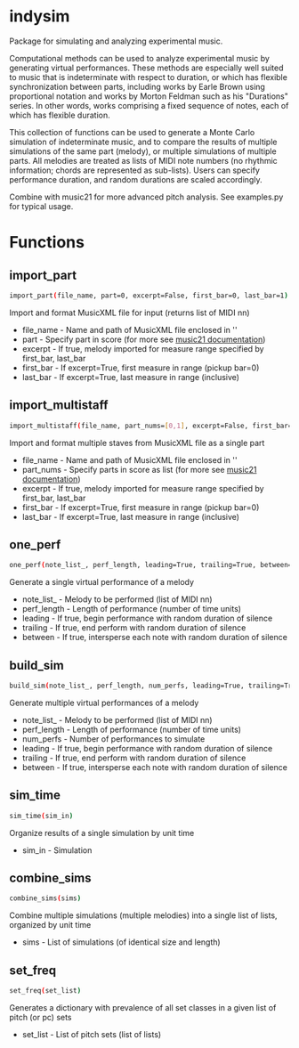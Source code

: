 # indysim
Package for simulating and analyzing experimental music.

Computational methods can be used to analyze experimental music by generating virtual performances. These methods are especially well suited to music that is indeterminate with respect to duration, or which has flexible synchronization between parts, including works by Earle Brown using proportional notation and works by Morton Feldman such as his "Durations" series. In other words, works comprising a fixed sequence of notes, each of which has flexible duration.

This collection of functions can be used to generate a Monte Carlo simulation of indeterminate music, and to compare the results of multiple simulations of the same part (melody), or multiple simulations of multiple parts. All melodies are treated as lists of MIDI note numbers (no rhythmic information; chords are represented as sub-lists). Users can specify performance duration, and random durations are scaled accordingly.

Combine with music21 for more advanced pitch analysis. See examples.py for typical usage.

# Functions
## import_part
```bash
import_part(file_name, part=0, excerpt=False, first_bar=0, last_bar=1)
```
Import and format MusicXML file for input (returns list of MIDI nn)
+ file_name - Name and path of MusicXML file enclosed in ''
+ part - Specify part in score (for more see [music21 documentation](http://web.mit.edu/music21/doc/moduleReference/moduleStream.html#music21.stream.Score.parts))
+ excerpt - If true, melody imported for measure range specified by first_bar, last_bar
+ first_bar - If excerpt=True, first measure in range (pickup bar=0)
+ last_bar - If excerpt=True, last measure in range (inclusive)
## import_multistaff
```bash
import_multistaff(file_name, part_nums=[0,1], excerpt=False, first_bar=0, last_bar=1)
```
Import and format multiple staves from MusicXML file as a single part
+ file_name - Name and path of MusicXML file enclosed in ''
+ part_nums - Specify parts in score as list (for more see [music21 documentation](http://web.mit.edu/music21/doc/moduleReference/moduleStream.html#music21.stream.Score.parts))
+ excerpt - If true, melody imported for measure range specified by first_bar, last_bar
+ first_bar - If excerpt=True, first measure in range (pickup bar=0)
+ last_bar - If excerpt=True, last measure in range (inclusive)
## one_perf
```bash
one_perf(note_list_, perf_length, leading=True, trailing=True, between=False)
```
Generate a single virtual performance of a melody
+ note_list_ - Melody to be performed (list of MIDI nn)
+ perf_length - Length of performance (number of time units)
+ leading - If true, begin performance with random duration of silence
+ trailing - If true, end perform with random duration of silence
+ between - If true, intersperse each note with random duration of silence
## build_sim
```bash
build_sim(note_list_, perf_length, num_perfs, leading=True, trailing=True, between=False)
```
Generate multiple virtual performances of a melody
+ note_list_ - Melody to be performed (list of MIDI nn)
+ perf_length - Length of performance (number of time units)
+ num_perfs - Number of performances to simulate
+ leading - If true, begin performance with random duration of silence
+ trailing - If true, end perform with random duration of silence
+ between - If true, intersperse each note with random duration of silence
## sim_time
```bash
sim_time(sim_in)
```
Organize results of a single simulation by unit time
+ sim_in - Simulation
## combine_sims
```bash
combine_sims(sims)
```
Combine multiple simulations (multiple melodies) into a single list of lists, organized by unit time
+ sims - List of simulations (of identical size and length)
## set_freq
```bash
set_freq(set_list)
```
Generates a dictionary with prevalence of all set classes in a given list of pitch (or pc) sets
+ set_list - List of pitch sets (list of lists)
